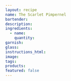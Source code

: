 ```yaml
---
layout: recipe
name: The Scarlet Pimpernel
bartender:
description:
ingredients:
  - name:
    quantity:
garnish:
glass:
instructions_html:
image:
tags:
products:
featured: false
---
```

